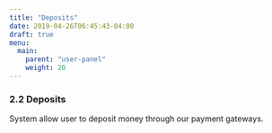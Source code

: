```yaml
---
title: "Deposits"
date: 2019-04-26T06:45:43-04:00
draft: true
menu:
  main:
    parent: "user-panel"
    weight: 20
---
```


### 2.2 Deposits

System allow user to deposit money through our payment gateways.
